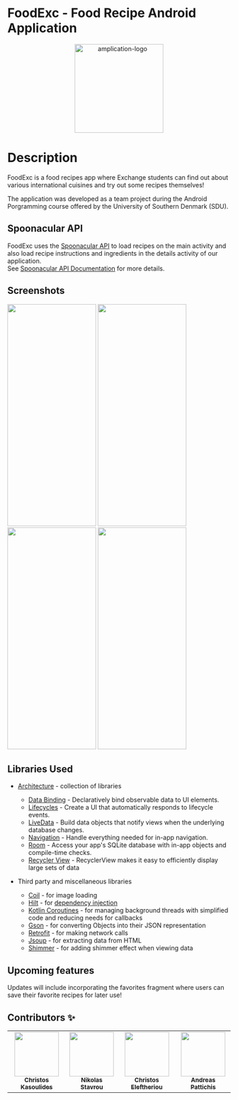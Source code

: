 
# FoodExc - Food Recipe Android Application


<p align="center">
 <a href="https://amplication.com" target="_blank">
    <img alt="amplication-logo" height="200" alt="FoodExc Logo" src="https://user-images.githubusercontent.com/63290952/169091661-43734fed-7ae6-493e-9663-f32b7d63ef7f.png"/>
  </a>
</p>


Description
=================

FoodExc is a food recipes app where Exchange students can find out about various international cuisines and try out some recipes themselves!<br/>

The application was developed as a team project during the Android Porgramming course offered by the University of Southern Denmark (SDU).


Spoonacular API
-----------

FoodExc uses the [Spoonacular API](https://spoonacular.com/food-api) to load recipes on the main activity
and also load recipe instructions and ingredients in the details activity of our application. <br/>
See [Spoonacular API Documentation](https://spoonacular.com/food-api/docs) for more details.


Screenshots
-----------
<p float="left">
  
<img src="https://user-images.githubusercontent.com/63290952/169118209-59acf290-c809-4d0b-9bcc-bb1cc2720bd6.jpg" height="500" width="200" />

<img src="https://user-images.githubusercontent.com/63290952/169125203-ed68e934-f917-49f8-952e-391dd69eeceb.jpg" height="500" width="200" />
  
<img src="https://user-images.githubusercontent.com/63290952/169118236-d1b95dc3-a1c9-445b-818e-6810e76f2343.jpg" height="500" width="200"/>
  
<img src="https://user-images.githubusercontent.com/63290952/169118259-38e10612-fd2f-43fe-98a3-8380bd3d731a.jpg" height="500" width="200"/>
  
</p>

Libraries Used
--------------

* [Architecture][1] - collection of libraries 
  * [Data Binding][2] - Declaratively bind observable data to UI elements.
  * [Lifecycles][3] - Create a UI that automatically responds to lifecycle events.
  * [LiveData][4] - Build data objects that notify views when the underlying database changes.
  * [Navigation][5] - Handle everything needed for in-app navigation.
  * [Room][6] - Access your app's SQLite database with in-app objects and compile-time checks.
  * [Recycler View][7] - RecyclerView makes it easy to efficiently display large sets of data
 

* Third party and miscellaneous libraries
  * [Coil][8] - for image loading
  * [Hilt][9] - for [dependency injection][10] 
  * [Kotlin Coroutines][11] - for managing background threads with simplified code and reducing needs for callbacks
  * [Gson][12] - for converting Objects into their JSON representation 
  * [Retrofit][13] - for making network calls
  * [Jsoup][14] - for extracting data from HTML 
  * [Shimmer][15] - for adding shimmer effect when viewing data



[1]: https://developer.android.com/jetpack/arch/
[2]: https://developer.android.com/topic/libraries/data-binding/
[3]: https://developer.android.com/topic/libraries/architecture/lifecycle
[4]: https://developer.android.com/topic/libraries/architecture/livedata
[5]: https://developer.android.com/topic/libraries/architecture/navigation/
[6]: https://developer.android.com/topic/libraries/architecture/room
[7]: https://developer.android.com/guide/topics/ui/layout/recyclerview
[8]: https://coil-kt.github.io/coil/
[9]: https://developer.android.com/training/dependency-injection/hilt-android
[10]: https://developer.android.com/training/dependency-injection
[11]: https://kotlinlang.org/docs/reference/coroutines-overview.html
[12]: https://github.com/google/gson
[13]: https://square.github.io/retrofit/
[14]: https://jsoup.org/
[15]: https://facebook.github.io/shimmer-android/

Upcoming features
-----------------
Updates will include incorporating the favorites fragment where users can save their favorite recipes for later use!
    
Contributors ✨
-------

<table>
  <tr>
    <td align="center"><a href="https://github.com/Kasoulides"><img src="https://avatars.githubusercontent.com/u/63290952?v=4/u/43705455?v=4?s=100" width="100px;" alt=""/><br/><sub><b>Christos Kasoulides</b></sub></a><br /></td>
    <td align="center"><a href="https://github.com/nstavr04"><img src="https://avatars.githubusercontent.com/u/60655570?v=4/u/63290952?v=4/u/43705455?v=4?s=100" width="100px;" alt=""/><br /><sub><b>Nikolas Stavrou</b></sub></a><br /></td>
    <td align="center"><a href="https://github.com/celeft01"><img src="https://avatars.githubusercontent.com/u/63289367?v=4/u/63290952?v=4/u/43705455?v=4?s=100" width="100px;" alt=""/><br /><sub><b>Christos Eleftheriou</b></sub></a><br /></td>
  <td align="center"><a href="https://github.com/andreas-pattichis"><img src="https://avatars.githubusercontent.com/u/63289392?v=4/u/63290952?v=4/u/43705455?v=4?s=100" width="100px;" alt=""/><br /><sub><b>Andreas Pattichis</b></sub></a><br /></td>
  </tr>
</table>
